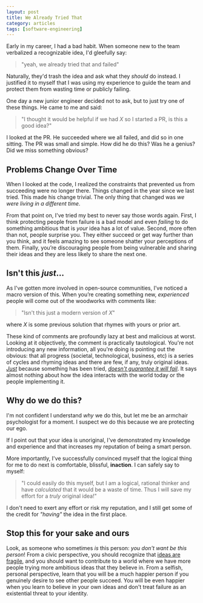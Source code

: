 ```yaml
---
layout: post
title: We Already Tried That
category: articles
tags: [software-engineering]
---
```


Early in my career, I had a bad habit. When someone new to the team verbalized a recognizable idea, I'd gleefully say:

> "yeah, we already tried that and failed"

Naturally, they'd trash the idea and ask what they *should* do instead. I justified it to myself that I was using my experience to guide the team and protect them from wasting time or publicly failing.

One day a new junior engineer decided not to ask, but to just try one of these things. He came to me and said:

> "I thought it would be helpful if we had *X* so I started a PR, is this a good idea?"

I looked at the PR. He succeeded where we all failed, and did so in one sitting. The PR was small and simple. How did he do this? Was he a genius? Did we miss something obvious?

## Problems Change Over Time

When I looked at the code, I realized the constraints that prevented us from succeeding were no longer there. Things changed in the year since we last tried. This made his change trivial. The only thing that changed was *we were living in a different time*.

From that point on, I've tried my best to never say those words again. First, I think protecting people from failure is a bad model and even *failing* to do something ambitious that is *your* idea has a lot of value. Second, more often than not, people surprise you. They either succeed or get way further than you think, and it feels amazing to see someone shatter your perceptions of them. Finally, you’re discouraging people from being vulnerable and sharing their ideas and they are less likely to share the next one.

## Isn't this *just*...

As I've gotten more involved in open-source communities, I’ve noticed a macro version of this. When you’re creating something new, *experienced* people will come out of the woodworks with comments like:

> "Isn't this just a modern version of *X*"

where *X* is some previous solution that rhymes with yours or prior art.

These kind of comments are profoundly lazy at best and malicious at worst. Looking at it objectively, the comment is practically tautological. You're not introducing any new information, all you're doing is pointing out the obvious: that all progress (societal, technological, business, etc) is a series of cycles and rhyming ideas and there are few, if any, truly original ideas. <ins>*Just*</ins> because something has been tried, <ins>*doesn't guarantee it will fail*</ins>. It says almost nothing about how the idea interacts with the world today or the people implementing it.

## Why do we do this?

I'm not confident I understand *why* we do this, but let me be an armchair psychologist for a moment. I suspect we do this because we are protecting our ego.

If I point out that your idea is unoriginal, I've demonstrated my knowledge and experience and that increases my reputation of being a smart person.

More importantly, I've successfully convinced myself that the logical thing for me to do next is comfortable, blissful, **inaction**. I can safely say to myself:

> "I could easily do this myself, but I am a logical, rational thinker and have *calculated* that it would be a waste of time. Thus I will save my effort for a *truly* original idea!"

I don't need to exert any effort or risk my reputation, and I still get some of the credit for *"having"* the idea in the first place.

## Stop this for your sake and ours

Look, as someone who sometimes *is* this person: *you don't want be this person*! From a civic perspective, you should recognize that [ideas are fragile](https://youtu.be/ApnZTL-AspQ?t=2958), and you should want to contribute to a world where we have more people trying more ambitious ideas that they believe in. From a selfish, personal perspective, learn that you will be a much happier person if you genuinely desire to see other people succeed. You will be even happier when you learn to believe in your own ideas and don't treat failure as an existential threat to your identity.
